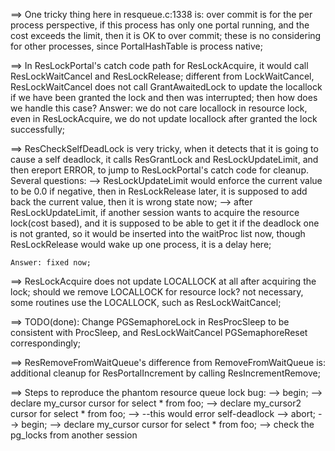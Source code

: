 ==> One tricky thing here in resqueue.c:1338 is:
	over commit is for the per process perspective, if this process has only one
	portal running, and the cost exceeds the limit, then it is OK to over
	commit; these is no considering for other processes, since PortalHashTable
	is process native;

==> In ResLockPortal's catch code path for ResLockAcquire, it would call
	ResLockWaitCancel and ResLockRelease; different from LockWaitCancel,
	ResLockWaitCancel does not call GrantAwaitedLock to update the locallock if
	we have been granted the lock and then was interrupted; then how does we
	handle this case?
	Answer: we do not care locallock in resource lock, even in ResLockAcquire,
	we do not update locallock after granted the lock successfully;

==> ResCheckSelfDeadLock is very tricky, when it detects that it is going to
	cause a self deadlock, it calls ResGrantLock and ResLockUpdateLimit, and
	then ereport ERROR, to jump to ResLockPortal's catch code for cleanup.
	Several questions:
	--> ResLockUpdateLimit would enforce the current value to be 0.0 if
	negative, then in ResLockRelease later, it is supposed to add back the
	current value, then it is wrong state now;
	--> after ResLockUpdateLimit, if another session wants to acquire the
	resource lock(cost based), and it is supposed to be able to get it if the
	deadlock one is not granted, so it would be inserted into the waitProc list
	now, though ResLockRelease would wake up one process, it is a delay here;

	Answer: fixed now;

==> ResLockAcquire does not update LOCALLOCK at all after acquiring the lock;
	should we remove LOCALLOCK for resource lock? not necessary, some routines
	use the LOCALLOCK, such as ResLockWaitCancel;

==> TODO(done): Change PGSemaphoreLock in ResProcSleep to be consistent with ProcSleep, and
	ResLockWaitCancel PGSemaphoreReset correspondingly;

==> ResRemoveFromWaitQueue's difference from RemoveFromWaitQueue is: additional
	cleanup for ResPortalIncrement by calling ResIncrementRemove;

==> Steps to reproduce the phantom resource queue lock bug:
	--> begin;
	--> declare my_cursor cursor for select * from foo;
	--> declare my_cursor2 cursor for select * from foo;
	--> --this would error self-deadlock
	--> abort;
	--> begin;
	--> declare my_cursor cursor for select * from foo;
	--> check the pg_locks from another session
